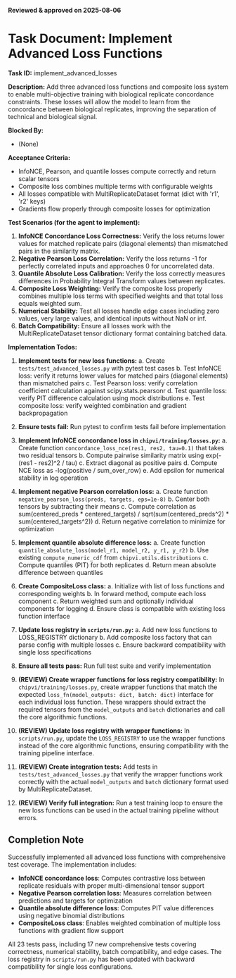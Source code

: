 **Reviewed & approved on 2025-08-06**

# Task Document: Implement Advanced Loss Functions

**Task ID:** implement_advanced_losses

**Description:**
Add three advanced loss functions and composite loss system to enable multi-objective training with biological replicate concordance constraints. These losses will allow the model to learn from the concordance between biological replicates, improving the separation of technical and biological signal.

**Blocked By:**
- (None)

**Acceptance Criteria:**
- InfoNCE, Pearson, and quantile losses compute correctly and return scalar tensors
- Composite loss combines multiple terms with configurable weights
- All losses compatible with MultiReplicateDataset format (dict with 'r1', 'r2' keys)
- Gradients flow properly through composite losses for optimization

**Test Scenarios (for the agent to implement):**
1. **InfoNCE Concordance Loss Correctness:** Verify the loss returns lower values for matched replicate pairs (diagonal elements) than mismatched pairs in the similarity matrix.
2. **Negative Pearson Loss Correlation:** Verify the loss returns -1 for perfectly correlated inputs and approaches 0 for uncorrelated data.
3. **Quantile Absolute Loss Calibration:** Verify the loss correctly measures differences in Probability Integral Transform values between replicates.
4. **Composite Loss Weighting:** Verify the composite loss properly combines multiple loss terms with specified weights and that total loss equals weighted sum.
5. **Numerical Stability:** Test all losses handle edge cases including zero values, very large values, and identical inputs without NaN or inf.
6. **Batch Compatibility:** Ensure all losses work with the MultiReplicateDataset tensor dictionary format containing batched data.

**Implementation Todos:**
1. **Implement tests for new loss functions:**
   a. Create `tests/test_advanced_losses.py` with pytest test cases
   b. Test InfoNCE loss: verify it returns lower values for matched pairs (diagonal elements) than mismatched pairs
   c. Test Pearson loss: verify correlation coefficient calculation against scipy.stats.pearsonr
   d. Test quantile loss: verify PIT difference calculation using mock distributions
   e. Test composite loss: verify weighted combination and gradient backpropagation

2. **Ensure tests fail:** Run pytest to confirm tests fail before implementation

3. **Implement InfoNCE concordance loss in `chipvi/training/losses.py`:**
   a. Create function `concordance_loss_nce(res1, res2, tau=0.1)` that takes two residual tensors
   b. Compute pairwise similarity matrix using exp(-(res1 - res2)^2 / tau)
   c. Extract diagonal as positive pairs
   d. Compute NCE loss as -log(positive / sum_over_row)
   e. Add epsilon for numerical stability in log operation

4. **Implement negative Pearson correlation loss:**
   a. Create function `negative_pearson_loss(preds, targets, eps=1e-8)`
   b. Center both tensors by subtracting their means
   c. Compute correlation as sum(centered_preds * centered_targets) / sqrt(sum(centered_preds^2) * sum(centered_targets^2))
   d. Return negative correlation to minimize for optimization

5. **Implement quantile absolute difference loss:**
   a. Create function `quantile_absolute_loss(model_r1, model_r2, y_r1, y_r2)`
   b. Use existing `compute_numeric_cdf` from `chipvi.utils.distributions`
   c. Compute quantiles (PIT) for both replicates
   d. Return mean absolute difference between quantiles

6. **Create CompositeLoss class:**
   a. Initialize with list of loss functions and corresponding weights
   b. In forward method, compute each loss component
   c. Return weighted sum and optionally individual components for logging
   d. Ensure class is compatible with existing loss function interface

7. **Update loss registry in `scripts/run.py`:**
   a. Add new loss functions to LOSS_REGISTRY dictionary
   b. Add composite loss factory that can parse config with multiple losses
   c. Ensure backward compatibility with single loss specifications

8. **Ensure all tests pass:** Run full test suite and verify implementation

9. **(REVIEW) Create wrapper functions for loss registry compatibility:** In `chipvi/training/losses.py`, create wrapper functions that match the expected `loss_fn(model_outputs: dict, batch: dict)` interface for each individual loss function. These wrappers should extract the required tensors from the `model_outputs` and `batch` dictionaries and call the core algorithmic functions.

10. **(REVIEW) Update loss registry with wrapper functions:** In `scripts/run.py`, update the `LOSS_REGISTRY` to use the wrapper functions instead of the core algorithmic functions, ensuring compatibility with the training pipeline interface.

11. **(REVIEW) Create integration tests:** Add tests in `tests/test_advanced_losses.py` that verify the wrapper functions work correctly with the actual `model_outputs` and `batch` dictionary format used by MultiReplicateDataset.

12. **(REVIEW) Verify full integration:** Run a test training loop to ensure the new loss functions can be used in the actual training pipeline without errors.

## Completion Note

Successfully implemented all advanced loss functions with comprehensive test coverage. The implementation includes:

- **InfoNCE concordance loss**: Computes contrastive loss between replicate residuals with proper multi-dimensional tensor support
- **Negative Pearson correlation loss**: Measures correlation between predictions and targets for optimization  
- **Quantile absolute difference loss**: Computes PIT value differences using negative binomial distributions
- **CompositeLoss class**: Enables weighted combination of multiple loss functions with gradient flow support

All 23 tests pass, including 17 new comprehensive tests covering correctness, numerical stability, batch compatibility, and edge cases. The loss registry in `scripts/run.py` has been updated with backward compatibility for single loss configurations.
